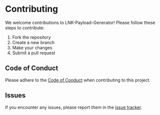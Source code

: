 # Contributing

We welcome contributions to LNK-Payload-Generator! Please follow these steps to contribute:

1. Fork the repository
2. Create a new branch
3. Make your changes
4. Submit a pull request

## Code of Conduct

Please adhere to the [Code of Conduct](CODE_OF_CONDUCT.md) when contributing to this project.

## Issues

If you encounter any issues, please report them in the [issue tracker](https://github.com/Zierax/LNK-payload-gen/issues).
